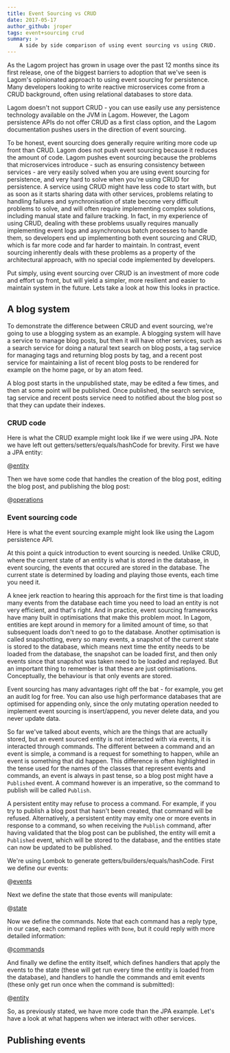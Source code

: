 ```yaml
---
title: Event Sourcing vs CRUD
date: 2017-05-17
author_github: jroper
tags: event+sourcing crud
summary: >
    A side by side comparison of using event sourcing vs using CRUD.
---
```


As the Lagom project has grown in usage over the past 12 months since its first release, one of the biggest barriers to adoption that we've seen is Lagom's opinionated approach to using event sourcing for persistence. Many developers looking to write reactive microservices come from a CRUD background, often using relational databases to store data.

Lagom doesn't not support CRUD - you can use easily use any persistence technology available on the JVM in Lagom. However, the Lagom persistence APIs do not offer CRUD as a first class option, and the Lagom documentation pushes users in the direction of event sourcing.

To be honest, event sourcing does generally require writing more code up front than CRUD. Lagom does not push event sourcing because it reduces the amount of code. Lagom pushes event sourcing because the problems that microservices introduce - such as ensuring consistency between services - are very easily solved when you are using event sourcing for persistence, and very hard to solve when you're using CRUD for persistence. A service using CRUD might have less code to start with, but as soon as it starts sharing data with other services, problems relating to handling failures and synchronisation of state become very difficult problems to solve, and will often require implementing complex solutions, including manual state and failure tracking. In fact, in my experience of using CRUD, dealing with these problems usually requires manually implementing event logs and asynchronous batch processes to handle them, so developers end up implementing both event sourcing and CRUD, which is far more code and far harder to maintain. In contrast, event sourcing inherently deals with these problems as a property of the architectural approach, with no special code implemented by developers.

Put simply, using event sourcing over CRUD is an investment of more code and effort up front, but will yield a simpler, more resilient and easier to maintain system in the future. Lets take a look at how this looks in practice.

## A blog system

To demonstrate the difference between CRUD and event sourcing, we're going to use a blogging system as an example. A blogging system will have a service to manage blog posts, but then it will have other services, such as a search service for doing a natural text search on blog posts, a tag service for managing tags and returning blog posts by tag, and a recent post service for maintaining a list of recent blog posts to be rendered for example on the home page, or by an atom feed.

A blog post starts in the unpublished state, may be edited a few times, and then at some point will be published. Once published, the search service, tag service and recent posts service need to notified about the blog post so that they can update their indexes.

### CRUD code

Here is what the CRUD example might look like if we were using JPA. Note we have left out getters/setters/equals/hashCode for brevity. First we have a JPA entity:

@[entity](event-sourcing-vs-crud/jpa/Blog.java)

Then we have some code that handles the creation of the blog post, editing the blog post, and publishing the blog post:

@[operations](event-sourcing-vs-crud/jpa/BlogDao.java)

### Event sourcing code

Here is what the event sourcing example might look like using the Lagom persistence API.

At this point a quick introduction to event sourcing is needed. Unlike CRUD, where the current state of an entity is what is stored in the database, in event sourcing, the events that occured are stored in the database. The current state is determined by loading and playing those events, each time you need it.

A knee jerk reaction to hearing this approach for the first time is that loading many events from the database each time you need to load an entity is not very efficient, and that's right. And in practice, event sourcing frameworks have many built in optimisations that make this problem moot. In Lagom, entities are kept around in memory for a limited amount of time, so that subsequent loads don't need to go to the database. Another optimisation is called snapshotting, every so many events, a snapshot of the current state is stored to the database, which means next time the entity needs to be loaded from the database, the snapshot can be loaded first, and then only events since that snapshot was taken need to be loaded and replayed. But an important thing to remember is that these are just optimisations. Conceptually, the behaviour is that only events are stored.

Event sourcing has many advantages right off the bat - for example, you get an audit log for free. You can also use high performance databases that are optimised for appending only, since the only mutating operation needed to implement event sourcing is insert/append, you never delete data, and you never update data.

So far we've talked about events, which are the things that are actually stored, but an event sourced entity is not interacted with via events, it is interacted through commands. The different between a command and an event is simple, a command is a request for something to happen, while an event is something that did happen. This difference is often highlighted in the tense used for the names of the classes that represent events and commands, an event is always in past tense, so a blog post might have a `Published` event. A command however is an imperative, so the command to publish will be called `Publish`.

A persistent entity may refuse to process a command. For example, if you try to publish a blog post that hasn't been created, that command will be refused. Alternatively, a persistent entity may emity one or more events in response to a command, so when receiving the `Publish` command, after having validated that the blog post can be published, the entity will emit a `Published` event, which will be stored to the database, and the entities state can now be updated to be published.

We're using Lombok to generate getters/builders/equals/hashCode. First we define our events:

@[events](event-sourcing-vs-crud/BlogEvent.java)

Next we define the state that those events will manipulate:

@[state](event-sourcing-vs-crud/BlogState.java)

Now we define the commands. Note that each command has a reply type, in our case, each command replies with `Done`, but it could reply with more detailed information:

@[commands](event-sourcing-vs-crud/BlogCommand.java)

And finally we define the entity itself, which defines handlers that apply the events to the state (these will get run every time the entity is loaded from the database), and handlers to handle the commands and emit events (these only get run once when the command is submitted):

@[entity](event-sourcing-vs-crud/BlogEntity.java)

So, as previously stated, we have more code than the JPA example. Let's have a look at what happens when we interact with other services.

## Publishing events


